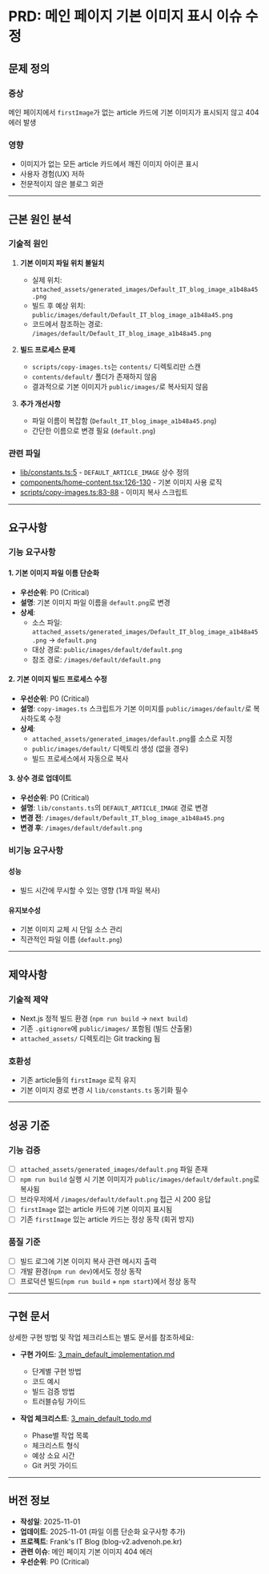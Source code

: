 # PRD: 메인 페이지 기본 이미지 표시 이슈 수정

## 문제 정의

### 증상
메인 페이지에서 `firstImage`가 없는 article 카드에 기본 이미지가 표시되지 않고 404 에러 발생

### 영향
- 이미지가 없는 모든 article 카드에서 깨진 이미지 아이콘 표시
- 사용자 경험(UX) 저하
- 전문적이지 않은 블로그 외관

---

## 근본 원인 분석

### 기술적 원인
1. **기본 이미지 파일 위치 불일치**
   - 실제 위치: `attached_assets/generated_images/Default_IT_blog_image_a1b48a45.png`
   - 빌드 후 예상 위치: `public/images/default/Default_IT_blog_image_a1b48a45.png`
   - 코드에서 참조하는 경로: `/images/default/Default_IT_blog_image_a1b48a45.png`

2. **빌드 프로세스 문제**
   - `scripts/copy-images.ts`는 `contents/` 디렉토리만 스캔
   - `contents/default/` 폴더가 존재하지 않음
   - 결과적으로 기본 이미지가 `public/images/`로 복사되지 않음

3. **추가 개선사항**
   - 파일 이름이 복잡함 (`Default_IT_blog_image_a1b48a45.png`)
   - 간단한 이름으로 변경 필요 (`default.png`)

### 관련 파일
- [lib/constants.ts:5](lib/constants.ts#L5) - `DEFAULT_ARTICLE_IMAGE` 상수 정의
- [components/home-content.tsx:126-130](components/home-content.tsx#L126-L130) - 기본 이미지 사용 로직
- [scripts/copy-images.ts:83-88](scripts/copy-images.ts#L83-L88) - 이미지 복사 스크립트

---

## 요구사항

### 기능 요구사항

#### 1. 기본 이미지 파일 이름 단순화
- **우선순위**: P0 (Critical)
- **설명**: 기본 이미지 파일 이름을 `default.png`로 변경
- **상세**:
  - 소스 파일: `attached_assets/generated_images/Default_IT_blog_image_a1b48a45.png` → `default.png`
  - 대상 경로: `public/images/default/default.png`
  - 참조 경로: `/images/default/default.png`

#### 2. 기본 이미지 빌드 프로세스 수정
- **우선순위**: P0 (Critical)
- **설명**: `copy-images.ts` 스크립트가 기본 이미지를 `public/images/default/`로 복사하도록 수정
- **상세**:
  - `attached_assets/generated_images/default.png`를 소스로 지정
  - `public/images/default/` 디렉토리 생성 (없을 경우)
  - 빌드 프로세스에서 자동으로 복사

#### 3. 상수 경로 업데이트
- **우선순위**: P0 (Critical)
- **설명**: `lib/constants.ts`의 `DEFAULT_ARTICLE_IMAGE` 경로 변경
- **변경 전**: `/images/default/Default_IT_blog_image_a1b48a45.png`
- **변경 후**: `/images/default/default.png`

### 비기능 요구사항

#### 성능
- 빌드 시간에 무시할 수 있는 영향 (1개 파일 복사)

#### 유지보수성
- 기본 이미지 교체 시 단일 소스 관리
- 직관적인 파일 이름 (`default.png`)

---

## 제약사항

### 기술적 제약
- Next.js 정적 빌드 환경 (`npm run build` → `next build`)
- 기존 `.gitignore`에 `public/images/` 포함됨 (빌드 산출물)
- `attached_assets/` 디렉토리는 Git tracking 됨

### 호환성
- 기존 article들의 `firstImage` 로직 유지
- 기본 이미지 경로 변경 시 `lib/constants.ts` 동기화 필수

---

## 성공 기준

### 기능 검증
- [ ] `attached_assets/generated_images/default.png` 파일 존재
- [ ] `npm run build` 실행 시 기본 이미지가 `public/images/default/default.png`로 복사됨
- [ ] 브라우저에서 `/images/default/default.png` 접근 시 200 응답
- [ ] `firstImage` 없는 article 카드에 기본 이미지 표시됨
- [ ] 기존 `firstImage` 있는 article 카드는 정상 동작 (회귀 방지)

### 품질 기준
- [ ] 빌드 로그에 기본 이미지 복사 관련 메시지 출력
- [ ] 개발 환경(`npm run dev`)에서도 정상 동작
- [ ] 프로덕션 빌드(`npm run build` + `npm start`)에서 정상 동작

---

## 구현 문서

상세한 구현 방법 및 작업 체크리스트는 별도 문서를 참조하세요:

- **구현 가이드**: [3_main_default_implementation.md](3_main_default_implementation.md)
  - 단계별 구현 방법
  - 코드 예시
  - 빌드 검증 방법
  - 트러블슈팅 가이드

- **작업 체크리스트**: [3_main_default_todo.md](3_main_default_todo.md)
  - Phase별 작업 목록
  - 체크리스트 형식
  - 예상 소요 시간
  - Git 커밋 가이드

---

## 버전 정보
- **작성일**: 2025-11-01
- **업데이트**: 2025-11-01 (파일 이름 단순화 요구사항 추가)
- **프로젝트**: Frank's IT Blog (blog-v2.advenoh.pe.kr)
- **관련 이슈**: 메인 페이지 기본 이미지 404 에러
- **우선순위**: P0 (Critical)
